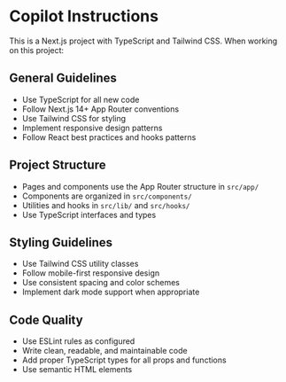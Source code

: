 # Copilot Instructions

<!-- Use this file to provide workspace-specific custom instructions to Copilot. For more details, visit https://code.visualstudio.com/docs/copilot/copilot-customization#_use-a-githubcopilotinstructionsmd-file -->

This is a Next.js project with TypeScript and Tailwind CSS. When working on this project:

## General Guidelines
- Use TypeScript for all new code
- Follow Next.js 14+ App Router conventions
- Use Tailwind CSS for styling
- Implement responsive design patterns
- Follow React best practices and hooks patterns

## Project Structure
- Pages and components use the App Router structure in `src/app/`
- Components are organized in `src/components/`
- Utilities and hooks in `src/lib/` and `src/hooks/`
- Use TypeScript interfaces and types

## Styling Guidelines
- Use Tailwind CSS utility classes
- Follow mobile-first responsive design
- Use consistent spacing and color schemes
- Implement dark mode support when appropriate

## Code Quality
- Use ESLint rules as configured
- Write clean, readable, and maintainable code
- Add proper TypeScript types for all props and functions
- Use semantic HTML elements
